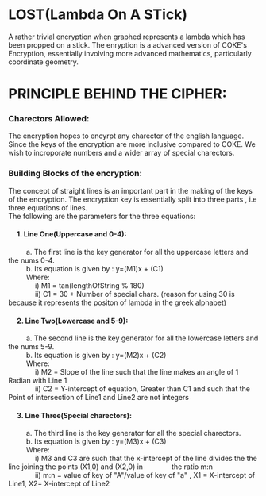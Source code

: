 # LOST(Lambda On A STick)
A rather trivial encryption when graphed represents a lambda which has been propped on a stick. The enryption is a advanced version of COKE's Encryption, essentially involving more advanced mathematics, particularly coordinate geometry.
# PRINCIPLE BEHIND THE CIPHER:
### Charectors Allowed:
The encryption hopes to encyrpt any charector of the english language. Since the keys of the encryption are more inclusive compared to COKE. We wish to incroporate numbers and a wider array of special charectors.
### Building Blocks of the encryption:
The concept of straight lines is an important part in the making of the keys of the encryption. 
The encryption key is essentially split into three parts , i.e three equations of lines. \
The following are the parameters for the three equations:
#### &emsp; 1. Line One(Uppercase and 0-4):
&emsp; &emsp; a. The first line is the key generator for all the uppercase letters and the nums 0-4. \
&emsp; &emsp; b. Its equation is given by : y=(M1)x + (C1) \
&emsp; &emsp; Where:\
&emsp; &emsp; &emsp; i) M1 = tan(lengthOfString % 180) \
&emsp; &emsp; &emsp; ii) C1 = 30 + Number of special chars. (reason for using 30 is because it represents the positon of lambda in the greek alphabet) 
#### &emsp; 2. Line Two(Lowercase and 5-9):
&emsp; &emsp; a. The second line is the key generator for all the lowercase letters and the nums 5-9. \
&emsp; &emsp; b. Its equation is given by : y=(M2)x + (C2) \
&emsp; &emsp; Where:\
&emsp; &emsp; &emsp; i) M2 = Slope of the line such that the line makes an angle of 1 Radian with Line 1 \
&emsp; &emsp; &emsp; ii) C2 = Y-intercept of equation, Greater than C1 and such that the Point of intersection of Line1 and Line2 are not integers 
#### &emsp; 3. Line Three(Special charectors):
&emsp; &emsp; a. The third line is the key generator for all the special charectors. \
&emsp; &emsp; b. Its equation is given by : y=(M3)x + (C3) \
&emsp; &emsp; Where:\
&emsp; &emsp; &emsp; i) M3 and C3 are such that the x-intercept of the line divides the the line joining the points (X1,0) and (X2,0) in &emsp; &emsp; &emsp; the ratio m:n \
&emsp; &emsp; &emsp; ii) m:n = value of key of "A"/value of key of "a" , X1 = X-intercept of Line1, X2= X-intercept of Line2
